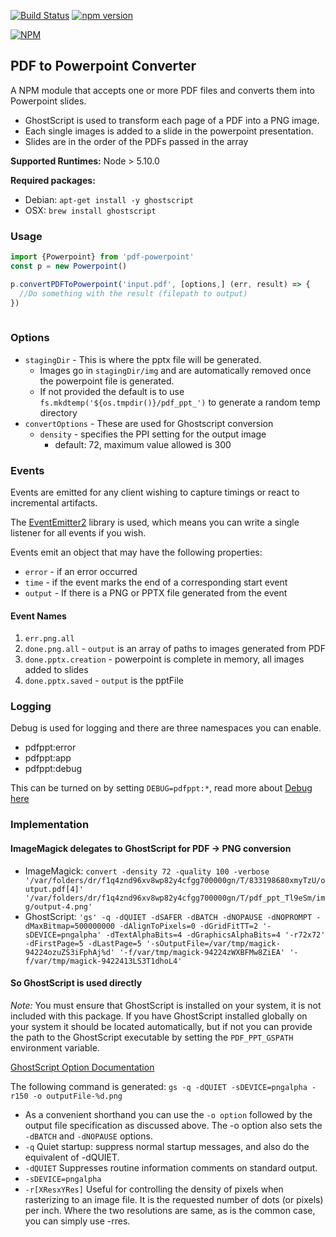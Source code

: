 [![Build Status](https://travis-ci.org/SpiderStrategies/pdf-powerpoint.svg?branch=master)](https://travis-ci.org/SpiderStrategies/pdf-powerpoint)
[![npm version](https://badge.fury.io/js/pdf-powerpoint.svg)](https://badge.fury.io/js/pdf-powerpoint)

[![NPM](https://nodei.co/npm/pdf-powerpoint.png?downloads=true&stars=true)](https://nodei.co/npm/pdf-powerpoint/)

## PDF to Powerpoint Converter

A NPM module that accepts one or more PDF files and converts them into Powerpoint slides.

- GhostScript is used to transform each page of a PDF into a PNG image.
- Each single images is added to a slide in the powerpoint presentation.
- Slides are in the order of the PDFs passed in the array

**Supported Runtimes:**  Node > 5.10.0

**Required packages:** 
- Debian: `apt-get install -y ghostscript`
- OSX: `brew install ghostscript`

### Usage

```javascript
import {Powerpoint} from 'pdf-powerpoint'
const p = new Powerpoint()

p.convertPDFToPowerpoint('input.pdf', [options,] (err, result) => {
  //Do something with the result (filepath to output) 
})
  
```

### Options

* `stagingDir` - This is where the pptx file will be generated.  
  - Images go in `stagingDir/img` and are automatically removed once the powerpoint file is generated.
  - If not provided the default is to use `fs.mkdtemp('${os.tmpdir()}/pdf_ppt_')` to generate a random temp directory
* `convertOptions` - These are used for Ghostscript conversion
  - `density` - specifies the PPI setting for the output image
    - default: 72, maximum value allowed is 300
  
### Events

Events are emitted for any client wishing to capture timings or react to incremental artifacts.

The [EventEmitter2](https://www.npmjs.com/package/eventemitter2) library is used, which means you
 can write a single listener for all events if you wish.
 
Events emit an object that may have the following properties:
* `error` - if an error occurred
* `time` - if the event marks the end of a corresponding start event
* `output` - If there is a PNG or PPTX file generated from the event

#### Event Names

1. `err.png.all` 
1. `done.png.all` - `output` is an array of paths to images generated from PDF
1. `done.pptx.creation` - powerpoint is complete in memory, all images added to slides
1. `done.pptx.saved` - `output` is the pptFile

### Logging

Debug is used for logging and there are three namespaces you can enable.

* pdfppt:error
* pdfppt:app
* pdfppt:debug

This can be turned on by setting `DEBUG=pdfppt:*`, read more about [Debug here](https://www.npmjs.com/package/debug)

### Implementation
 
#### ImageMagick delegates to GhostScript for PDF -> PNG conversion

- ImageMagick: `convert -density 72 -quality 100 -verbose  '/var/folders/dr/f1q4znd96xv8wp82y4cfgg700000gn/T/833198680xmyTzU/output.pdf[4]' '/var/folders/dr/f1q4znd96xv8wp82y4cfgg700000gn/T/pdf_ppt_Tl9eSm/img/output-4.png'`
- GhostScript: `'gs' -q -dQUIET -dSAFER -dBATCH -dNOPAUSE -dNOPROMPT -dMaxBitmap=500000000 -dAlignToPixels=0 -dGridFitTT=2 '-sDEVICE=pngalpha' -dTextAlphaBits=4 -dGraphicsAlphaBits=4 '-r72x72' -dFirstPage=5 -dLastPage=5 '-sOutputFile=/var/tmp/magick-94224ozuZS3iFphAj%d' '-f/var/tmp/magick-94224zWXBFMw8ZiEA' '-f/var/tmp/magick-9422413LS3T1dhoL4'`

#### So GhostScript is used directly 

*Note:* You must ensure that GhostScript is installed on your system, it is not included with this package.
If you have GhostScript installed globally on your system it should be located automatically, but if not you can provide the path to the GhostScript executable by setting the `PDF_PPT_GSPATH` environment variable.

[GhostScript Option Documentation](https://ghostscript.com/doc/current/Use.htm)

The following command is generated: `gs -q -dQUIET -sDEVICE=pngalpha -r150 -o outputFile-%d.png`

- As a convenient shorthand you can use the `-o option` followed by the output file specification as discussed above. The -o option also sets the `-dBATCH` and `-dNOPAUSE` options.
- `-q` Quiet startup: suppress normal startup messages, and also do the equivalent of -dQUIET.
- `-dQUIET` Suppresses routine information comments on standard output.
- `-sDEVICE=pngalpha` 
- `-r[XResxYRes]` Useful for controlling the density of pixels when rasterizing to an image file. It is the requested number of dots (or pixels) per inch. Where the two resolutions are same, as is the common case, you can simply use -rres.

